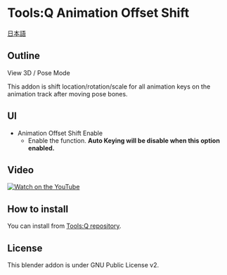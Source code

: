 # Tools:Q Animation Offset Shift

[日本語](README.md)

## Outline

View 3D / Pose Mode

This addon is shift location/rotation/scale for all animation keys on the animation track after moving pose bones.

## UI

- Animation Offset Shift Enable
  - Enable the function. **Auto Keying will be disable when this option enabled.**

## Video

[![Watch on the YouTube](https://img.youtube.com/vi/V-kkwL_HKeM/0.jpg)](https://www.youtube.com/watch?v=V-kkwL_HKeM)

## How to install

You can install from [Tools:Q repository](https://github.com/Project-StudioQ/tools_q).

## License

This blender addon is under GNU Public License v2.
